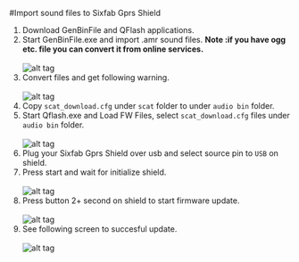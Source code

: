 #Import sound files to Sixfab Gprs Shield

1. Download GenBinFile and QFlash applications.
2. Start GenBinFile.exe and import .amr sound files. **Note :if you have ogg etc. file you can convert it from online services.**<br/><br/>
  ![alt tag](https://raw.githubusercontent.com/sixfab/rpiShields/master/tutorials/tutorial9/images/1.png)
3. Convert files and get following warning.<br/><br/>
  ![alt tag](https://raw.githubusercontent.com/sixfab/rpiShields/master/tutorials/tutorial9/images/2.png)
4. Copy `scat_download.cfg` under `scat` folder to under `audio bin` folder.
5. Start Qflash.exe and Load FW Files, select `scat_download.cfg` files under `audio bin` folder.<br/><br/>
  ![alt tag](https://raw.githubusercontent.com/sixfab/rpiShields/master/tutorials/tutorial9/images/3.png)
6. Plug your Sixfab Gprs Shield over usb and select source pin to `USB` on shield.
7. Press start and wait for initialize shield.<br/><br/>
  ![alt tag](https://raw.githubusercontent.com/sixfab/rpiShields/master/tutorials/tutorial9/images/4.png)
8. Press button 2+ second on shield to start firmware update.<br/><br/>
  ![alt tag](https://raw.githubusercontent.com/sixfab/rpiShields/master/tutorials/tutorial9/images/5.png)
9. See following screen to succesful update.<br/><br/>
  ![alt tag](https://raw.githubusercontent.com/sixfab/rpiShields/master/tutorials/tutorial9/images/6.png)
  
